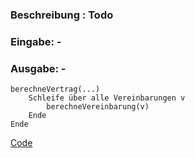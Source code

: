 ### Beschreibung : Todo 
### Eingabe: - 
### Ausgabe: - 
```
berechneVertrag(...)
    Schleife über alle Vereinbarungen v
        berechneVereinbarung(v)
    Ende
Ende
```
[Code](https://github.com/martinb77/testrepo/blob/master/Klasse1DE.txt#L3)
